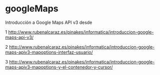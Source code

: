 # googleMaps
Introducción a Google Maps API v3 desde 

1 http://www.rubenalcaraz.es/pinakes/informatica/introduccion-google-maps-api-v3/

2 http://www.rubenalcaraz.es/pinakes/informatica/introduccion-google-maps-apiv3-mapoptions-interfaz-usuario/

3 http://www.rubenalcaraz.es/pinakes/informatica/introduccion-google-maps-apiv3-mapoptions-y-el-contenedor-y-cursor/
